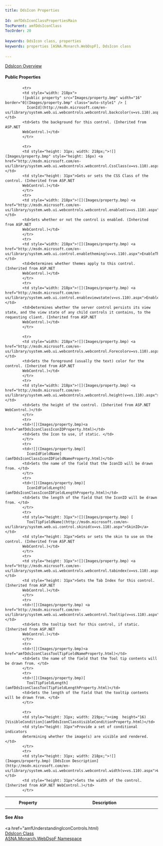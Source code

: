 ```yaml
---
title: DdsIcon Properties

Id: amfDdsIconClassPropertiesMain
TocParent: amfDdsIconClass
TocOrder: 20

keywords: DdsIcon class, properties
keywords: properties [ASNA.Monarch.WebDspF], DdsIcon class

---
```


[DdsIcon Overview](amfDdsIconClass.html) 

#### Public Properties
<table class="mytable" cellspacing="0" cellpadding="4" width="90%">
          <colgroup>
            <col width="30%" />
            <col width="70%" />
          </colgroup>
          <tr>
            <th style="height: 31px; width: 219px;">Property</th>
            <th style="height: 31px">Description</th>
          </tr>
<!-- end copy BUT put in extra div and end of table -->

			<tr>
            <td style="width: 218px">
			![public property" src="Images/property.bmp" width="16" border="0](Images/property.bmp" class="auto-style1" /> [
              IconId](http://msdn.microsoft.com/en-us/library/system.web.ui.webcontrols.webcontrol.backcolor(v=vs.110).aspx">BackColor</a></td>
            <td>Sets the background for this control. (Inherited from ASP.NET 
			WebControl.)</td>
            </tr>

			<tr>
            <td style="height: 31px; width: 218px;">![](Images/property.bmp" style="height: 16px) <a href="http://msdn.microsoft.com/en-us/library/system.web.ui.webcontrols.webcontrol.CssClass(v=vs.110).aspx">CssClass</a></td>
            <td style="height: 31px">Gets or sets the CSS Class of the control. (Inherited from ASP.NET 
			WebControl.)</td>
            </tr>
            <tr>
            <td style="width: 218px">![](Images/property.bmp) <a href="http://msdn.microsoft.com/en-us/library/system.web.ui.webcontrols.webcontrol.enabled(v=vs.110).aspx">Enabled</a></td>
            <td>Sets whether or not the control is enabled. (Inherited from ASP.NET 
			WebControl.)</td>
            </tr>
			<tr>
            <td style="width: 218px">![](Images/property.bmp) <a href="http://msdn.microsoft.com/en-us/library/system.web.ui.control.enabletheming(v=vs.110).aspx">EnableTheming</a></td>
            <td>Determines whether themes apply to this control. (Inherited from ASP.NET 
			WebControl.)</td>
            </tr>
			<tr>
            <td style="width: 218px">![](Images/property.bmp) <a href="http://msdn.microsoft.com/en-us/library/system.web.ui.control.enableviewstate(v=vs.110).aspx">EnableViewState</a></td>
            <td>Determines whether the server control persists its view state, and the view state of any child controls it contains, to the requesting client. (Inherited from ASP.NET 
			WebControl.)</td>
            </tr>

			<tr>
            <td style="width: 218px">![](Images/property.bmp) <a href="http://msdn.microsoft.com/en-us/library/system.web.ui.webcontrols.webcontrol.Forecolorv=vs.110).aspx">Forecolor</a></td>
            <td>Sets the foreground (usually the text) color for the control. (Inherited from ASP.NET 
			WebControl.)</td>
            </tr>
			<tr>
            <td style="width: 218px">![](Images/property.bmp) <a href="http://msdn.microsoft.com/en-us/library/system.web.ui.webcontrols.webcontrol.height(v=vs.110).aspx">Height</a></td>
            <td>Sets the height of the control. (Inherited from ASP.NET WebControl.)</td>
            </tr>
			<tr>
            <td>![](Images/property.bmp)<a href="amfDdsIconClassIconIDProperty.html)</td>
            <td>Sets the Icon to use, if static. </td>
            </tr>
			<tr>
            <td>![](Images/property.bmp)[
              IconIdFieldName](amfDdsIconClassIconIDFieldNameProperty.html)</td>
            <td>Sets the name of the field that the IconID will be drawn from. </td>
            </tr>
			<tr>
            <td>![](Images/property.bmp)[
              IconIdFieldLength](amfDdsIconClassIconIDFieldLengthProperty.html)</td>
            <td>Sets the length of the field that the IconID will be drawn from. </td>
            </tr>
			<tr>
            <td style="height: 31px">![](Images/property.bmp) [
              ToolTipFieldName](http://msdn.microsoft.com/en-us/library/system.web.ui.control.skinid(v=vs.110).aspx">SkinID</a></td>
            <td style="height: 31px">Gets or sets the skin to use on the control. (Inherited from ASP.NET 
			WebControl.)</td>
            </tr>
			<tr>
            <td style="height: 31px">![](Images/property.bmp) <a href="http://msdn.microsoft.com/en-us/library/system.web.ui.webcontrols.webcontrol.tabindex(v=vs.110).aspx">TabIndex</a></td>
            <td style="height: 31px">Sets the Tab Index for this control. (Inherited from ASP.NET 
			WebControl.)</td>
            </tr>
			<tr>
            <td>![](Images/property.bmp) <a href="http://msdn.microsoft.com/en-us/library/system.web.ui.webcontrols.webcontrol.Tooltip(v=vs.110).aspx">Tooltip</a></td>
            <td>Sets the tooltip text for this control, if static. (Inherited from ASP.NET 
			WebControl.)</td>
            </tr>
			<tr>
            <td>![](Images/property.bmp)<a href="amfDdsIconClassToolTipFieldNameProperty.html)</td>
            <td>Sets the name of the field that the Tool tip contents will be drawn from. </td>
            </tr>
			<tr>
            <td>![](Images/property.bmp)[
              ToolTipFieldLength](amfDdsIconClassToolTipFieldLengthProperty.html)</td>
            <td>Sets the length of the field that the tooltip contents will be drawn from. </td>
            </tr>

			<tr>
            <td style="height: 31px; width: 219px;"><img  height="16) [VisibleCondition](amfDdsIconClassVisibleConditionProperty.html)</td>
            <td style="height: 31px">Provide a set of conditional indicators 
			determining whether the image(s) are visible and rendered.</td>
            </tr>
			<tr>
            <td style="height: 31px; width: 218px;">![](Images/property.bmp) [DdsIcon Description](http://msdn.microsoft.com/en-us/library/system.web.ui.webcontrols.webcontrol.width(v=vs.110).aspx">Width</a></td>
            <td style="height: 31px">Sets the width of the control. (Inherited from ASP.NET WebControl.)</td>
            </tr>

</table>

#### See Also
<a href="amfUnderstandingIconControls.html)<br /> [DdsIcon Class](amfDdsIconClass.html) <br /> [ ASNA.Monarch.WebDspF Namespace](amfWebDspFNamespace.html) 
